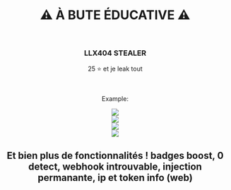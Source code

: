 <div align="center">
  <h1>⚠ À BUTE ÉDUCATIVE ⚠</h1><BR>
  <h3>LLX404 STEALER</h3>
  <p>25 ⭐ et je leak tout<p>
  <br>
  <p>Example:</p>
  <img src="https://cdn.discordapp.com/attachments/284707525620662272/1009432281548587069/unknown.png">
<br>
<img src="https://cdn.discordapp.com/attachments/284707525620662272/1009431487814320189/unknown.png">
<br>
<img src="https://cdn.discordapp.com/attachments/284707525620662272/1009431643964055642/unknown.png">
<br>
<img src="https://cdn.discordapp.com/attachments/284707525620662272/1009431853159157822/unknown.png">
<br>
<h2>Et bien plus de fonctionnalités ! badges boost, 0 detect, webhook introuvable, injection permanante, ip et token info (web)</h2>
</div>
